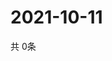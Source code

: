 # 2021-10-11
  共 0条

  <!-- BEGIN -->
  <!-- 最后更新时间Mon Oct 11 2021 19:02:16 GMT+0000 (Coordinated Universal Time) -->
  
  <!-- END -->
  
  